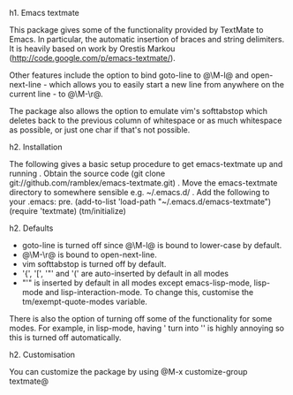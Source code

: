 h1. Emacs textmate

This package gives some of the functionality provided by TextMate to Emacs.
In particular, the automatic insertion of braces and string delimiters. It is
heavily based on work by Orestis Markou 
(http://code.google.com/p/emacs-textmate/).

Other features include the option to bind goto-line to @\M-l@ and
open-next-line - which allows you to easily start a new line from anywhere on
the current line - to @\M-\r@.

The package also allows the option to emulate vim's softtabstop which deletes
back to the previous column of whitespace or as much whitespace as possible, or
just one char if that's not possible.

h2. Installation

The following gives a basic setup procedure to get emacs-textmate up and running
. Obtain the source code (git clone git://github.com/ramblex/emacs-textmate.git)
. Move the emacs-textmate directory to somewhere sensible e.g. ~/.emacs.d/
. Add the following to your .emacs:
  pre. (add-to-list 'load-path "~/.emacs.d/emacs-textmate")
       (require 'textmate)
       (tm/initialize)

h2. Defaults

- goto-line is turned off since @\M-l@ is bound to lower-case by
  default.  
- @\M-\r@ is bound to open-next-line.
- vim softtabstop is turned off by default.
- '{', '[', '"' and '(' are auto-inserted by default in all modes
-  "'" is inserted by default in all modes except emacs-lisp-mode, lisp-mode
   and lisp-interaction-mode. To change this, customise the 
   tm/exempt-quote-modes variable.

There is also the option of turning off some of the functionality for some 
modes. For example, in lisp-mode, having ' turn into '' is highly annoying
so this is turned off automatically.

h2. Customisation

You can customize the package by using @M-x customize-group textmate@
